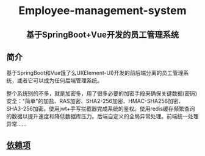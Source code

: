 <h1 align="center">Employee-management-system</h1>
<h2 align="center">基于SpringBoot+Vue开发的员工管理系统</h2>

## 简介

基于SpringBoot和Vue饿了么UI(Element-UI)开发的前后端分离的员工管理系统，或者它可以成为任何后端管理系统。

整个系统别的不多，就是加密多，用了很多必要的加密手段来确保关键数据(密码)安全："简单"的加盐、RAS加密、SHA2-256加密、HMAC-SHA256加密、SHA3-256加密。使用jwt+手写拦截器完成系统的鉴权。使用redis缓存频繁查询的数据以提升速度和降低数据库压力。后端自定义的全局异常处理。前端统一处理异常......

## [依赖项](https://github.com/WeiLaiR/Employee-management-system/network/dependencies)

